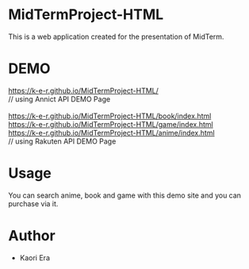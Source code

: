 # MidTermProject-HTML
This is a web application created for the presentation of MidTerm.

# DEMO
 https://k-e-r.github.io/MidTermProject-HTML/ <br/>
 // using Annict API DEMO Page <br/><br/>
 https://k-e-r.github.io/MidTermProject-HTML/book/index.html <br/>
 https://k-e-r.github.io/MidTermProject-HTML/game/index.html <br/>
 https://k-e-r.github.io/MidTermProject-HTML/anime/index.html <br/>
 // using Rakuten API DEMO Page <br/>

# Usage
 You can search anime, book and game with this demo site and you can purchase via it.
  
# Author
 
* Kaori Era
